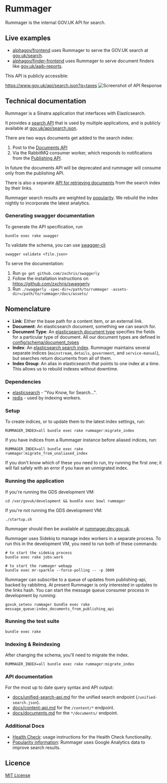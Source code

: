 # Rummager

Rummager is the internal GOV.UK API for search.

## Live examples

- [alphagov/frontend](https://github.com/alphagov/frontend) uses Rummager to
	serve the GOV.UK search at [gov.uk/search](https://www.gov.uk/search).
- [alphagov/finder-frontend](https://github.com/alphagov/finder-frontend) uses
	Rummager to serve document finders like
	[gov.uk/aaib-reports](https://www.gov.uk/aaib-reports).

This API is publicly accessible:

https://www.gov.uk/api/search.json?q=taxes
![Screenshot of API Response](docs/api-screenshot.png)

## Technical documentation

Rummager is a Sinatra application that interfaces with Elasticsearch.

It provides a [search API](docs/unified-search-api.md) that is used by multiple
applications, and is publicly available at
[gov.uk/api/search.json](https://www.gov.uk/api/search.json?q=taxes).

There are two ways documents get added to the search index:

1. Post to the [Documents API](docs/documents.md)
2. Via the RabbitMQ consumer worker, which responds to notifications from the
	 [Publishing API](https://github.com/alphagov/publishing-api).

In future the documents API will be deprecated and rummager will consume only
from the publishing API.

There is also a separate [API for retrieving documents](docs/content-api.md)
from the search index by their links.

Rummager search results are weighted by [popularity](docs/popularity.md). We
rebuild the index nightly to incorporate the latest analytics.

### Generating swagger documentation

To generate the API specification, run

```
bundle exec rake swagger
```

To validate the schema, you can use [swagger-cli](https://www.npmjs.com/package/swagger-cli)

```
swagger validate <file.json>
```

To serve the documentation:

1. Run `go get github.com/zxchris/swaggerly`
2. Follow the installation instructions on https://github.com/zxchris/swaggerly
3. Run `./swaggerly -spec-dir=/path/to/rummager -assets-dir=/path/to/rummager/docs/assets/`

## Nomenclature

- **Link**: Either the base path for a content item, or an external link.
- **Document**: An elasticsearch document, something we can search for.
- **Document Type**: An [elasticsearch document
	type](https://www.elastic.co/guide/en/elasticsearch/guide/current/mapping.html)
	specifies the fields for a particular type of document. All our document
	types are defined in
	[config/schema/document_types](config/schema/document_types)
- **Index**: An [elasticsearch search
	index](https://www.elastic.co/blog/what-is-an-elasticsearch-index). Rummager
	maintains several separate indices (`mainstream`, `details`, `government`,
	and `service-manual`), but searches return documents from all of them.
- **Index Group**: An alias in elasticsearch that points to one index at a
	time. This allows us to rebuild indexes without downtime.

### Dependencies

- [elasticsearch](https://github.com/elastic/elasticsearch) - "You Know, for Search...".
- [redis](https://github.com/redis/redis) - used by indexing workers.

### Setup

To create indices, or to update them to the latest index settings, run:

    RUMMAGER_INDEX=all bundle exec rake rummager:migrate_index

If you have indices from a Rummager instance before aliased indices, run:

    RUMMAGER_INDEX=all bundle exec rake rummager:migrate_from_unaliased_index

If you don't know which of these you need to run, try running the first one; it
will fail safely with an error if you have an unmigrated index.

### Running the application

If you're running the GDS development VM:

    cd /var/govuk/development && bundle exec bowl rummager

If you're not running the GDS development VM:

    ./startup.sh

Rummager should then be available at
[rummager.dev.gov.uk](http://rummager.dev.gov.uk/unified_search.json?q=taxes).

Rummager uses Sidekiq to manage index workers in a separate process. To run
this in the development VM, you need to run both of these commands:

    # to start the sidekiq process
    bundle exec rake jobs:work

    # to start the rummager webapp
    bundle exec mr-sparkle --force-polling -- -p 3009

Rummager can subscribe to a queue of updates from publishing-api, backed by
rabbitmq.  At present Rummager is only interested in updates to the links hash.
You can start the message queue consumer process in development by running:

    govuk_setenv rummager bundle exec rake message_queue:index_documents_from_publishing_api

### Running the test suite

    bundle exec rake

### Indexing & Reindexing

After changing the schema, you'll need to migrate the index.

    RUMMAGER_INDEX=all bundle exec rake rummager:migrate_index

### API documentation

For the most up to date query syntax and API output:

- [docs/unified-search-api.md](docs/unified-search-api.md) for the unified
	search endpoint (`/unified-search.json`).
- [docs/content-api.md](docs/content-api.md) for the `/content/*` endpoint.
- [docs/documents.md](docs/documents.md) for the `*/documents/` endpoint.

### Additional Docs

- [Health Check](docs/health-check.md): usage instructions for the Health Check
	functionality.
- [Popularity information](docs/popularity.md): Rummager uses Google Analytics
	data to improve search results.

## Licence

[MIT License](LICENCE.txt)
